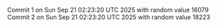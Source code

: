 Commit 1 on Sun Sep 21 02:23:20 UTC 2025 with random value 16079
Commit 2 on Sun Sep 21 02:23:20 UTC 2025 with random value 18223
